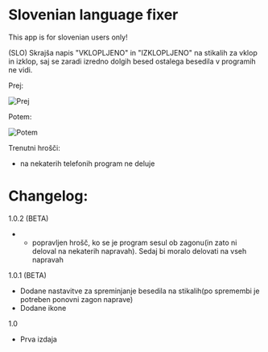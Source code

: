 Slovenian language fixer
==================

This app is for slovenian users only!

(SLO) Skrajša napis "VKLOPLJENO" in "IZKLOPLJENO" na stikalih za vklop in izklop, saj se zaradi izredno dolgih besed 
ostalega besedila v programih ne vidi.

Prej:

![Prej](https://raw.githubusercontent.com/kv1dr/slo-language-fixer/master/prej.png)

Potem:

![Potem](https://raw.githubusercontent.com/kv1dr/slo-language-fixer/master/potem.png)

Trenutni hrošči:
 - na nekaterih telefonih program ne deluje

Changelog:
==================
1.0.2 (BETA)
- - popravljen hrošč, ko se je program sesul ob zagonu(in zato ni deloval na nekaterih napravah). Sedaj bi moralo delovati na vseh napravah

1.0.1 (BETA)
- Dodane nastavitve za spreminjanje besedila na stikalih(po spremembi je potreben ponovni zagon naprave)
- Dodane ikone

1.0
- Prva izdaja
